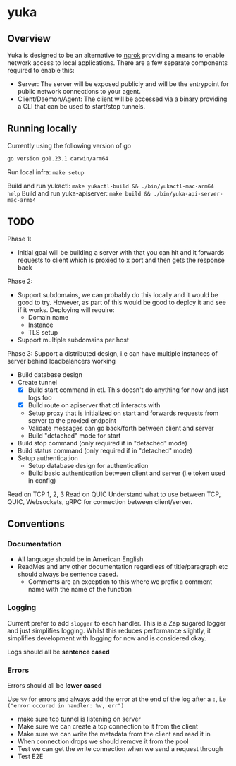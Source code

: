 # yuka

## Overview

Yuka is designed to be an alternative to [ngrok](https://ngrok.com/) providing a means to enable network access to local applications. There are a few separate components required to enable this:

- Server: The server will be exposed publicly and will be the entrypoint for public network connections to your agent. 
- Client/Daemon/Agent: The client will be accessed via a binary providing a CLI that can be used to start/stop tunnels. 


## Running locally

Currently using the following version of go

```bash
go version go1.23.1 darwin/arm64
```

Run local infra: `make setup`


Build and run yukactl: `make yukactl-build && ./bin/yukactl-mac-arm64 help`
Build and run yuka-apiserver: `make build && ./bin/yuka-api-server-mac-arm64`


## TODO


Phase 1:
- Initial goal will be building a server with that you can hit and it forwards requests to client which is proxied to x port and then gets the response back

Phase 2:
- Support subdomains, we can probably do this locally and it would be good to try. However, as part of this would be good to deploy it and see if it works. Deploying will require:
  - Domain name
  - Instance
  - TLS setup
- Support multiple subdomains per host

Phase 3: Support a distributed design, i.e can have multiple instances of server behind loadbalancers working 

- Build database design
- Create tunnel
    - [x] Build start command in ctl. This doesn't do anything for now and just logs foo
    - [x] Build route on apiserver that ctl interacts with
    - Setup proxy that is initialized on start and forwards requests from server to the proxied endpoint
    - Validate messages can go back/forth between client and server
    - Build "detached" mode for start
- Build stop command (only required if in "detached" mode)
- Build status command (only required if in "detached" mode)
- Setup authentication
  -  Setup database design for authentication
  -  Build basic authentication between client and server (i.e token used in config)


Read on TCP 1, 2, 3
Read on QUIC
Understand what to use between TCP, QUIC, Websockets, gRPC for connection between client/server.



## Conventions

### Documentation

- All language should be in American English
- ReadMes and any other documentation regardless of title/paragraph etc should always be sentence cased.
  - Comments are an exception to this where we prefix a comment name with the name of the function

### Logging

Current prefer to add `slogger` to each handler. This is a Zap sugared logger and just simplifies logging. Whilst this reduces performance slightly, it simplifies development with logging for now and is considered okay. 

Logs should all be **sentence cased**


### Errors

Errors should all be **lower cased**

Use `%v` for errors and always add the error at the end of the log after a `:`, i.e `("error occured in handler: %v, err")`






- make sure tcp tunnel is listening on server
- Make sure we can create a tcp connection to it from the client
- Make sure we can write the metadata from the client and read it in
- When connection drops we should remove it from the pool
- Test we can get the write connection when we send a request through
- Test E2E
